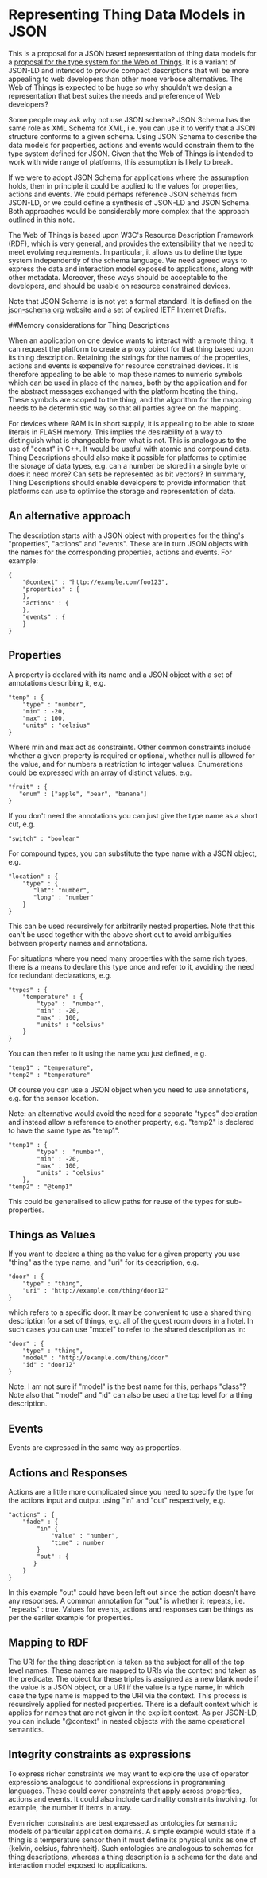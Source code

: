 
# Representing Thing Data Models in JSON

This is a proposal for a JSON based representation of thing data models for a [proposal for the type system  for the Web of Things](./types.md).  It is a variant of JSON-LD and intended to provide compact descriptions that will be more appealing to web developers than other more verbose alternatives. The Web of Things is expected to be huge so why shouldn't we design a representation that best suites the needs and preference of Web developers?

Some people may ask why not use JSON schema? JSON Schema has the same role as XML Schema for XML, i.e. you can use it to verify that a JSON structure conforms to a given schema. Using JSON Schema to describe the data models for properties, actions and events would constrain them to the type system defined for JSON. Given that the Web of Things is intended to work with wide range of platforms, this assumption is likely to break.

If we were to adopt JSON Schema for applications where the assumption holds, then in principle it could be applied to the values for properties, actions and events. We could perhaps reference JSON schemas from JSON-LD, or we could define a synthesis of JSON-LD and JSON Schema. Both approaches would be considerably more complex that the approach outlined in this note.

The Web of Things  is based upon W3C's Resource Description Framework (RDF), which is very general, and provides the extensibility that we need to meet evolving requirements. In particular, it allows us to define the type system independently of the schema language. We need agreed ways to express the data and interaction model exposed to applications, along with other metadata. Moreover, these ways should be acceptable to the developers, and should be usable on resource constrained devices.

Note that JSON Schema is is not yet a formal standard. It is defined on the [json-schema.org website](http://json-schema.org) and a set of expired IETF Internet Drafts.

##Memory considerations for Thing Descriptions

When an application on one device wants to interact with a remote thing, it can request the platform to create a proxy object for that thing based upon its thing description. Retaining the strings for the names of the properties, actions and events is expensive for resource constrained devices. It is therefore appealing to be able to map these names to numeric symbols which can be used in place of the names, both by the application and for the abstract messages exchanged with the platform hosting the thing. These symbols are scoped to the thing, and the algorithm for the mapping needs to be deterministic way so that all parties agree on the mapping.

For devices where RAM is in short supply, it is appealing to be able to store literals in FLASH memory. This implies the desirability of a way to distinguish what is changeable from what is not. This is analogous to the use of "const" in C++. It would be useful with atomic and compound data.  Thing Descriptions should also make it possible for platforms to optimise the storage of data types, e.g. can a number be stored in a single byte or does it need more?  Can sets be represented as bit vectors?  In summary, Thing Descriptions should enable developers to provide information that platforms can use to optimise the storage and representation of data.



## An alternative approach

The description starts with a JSON object with properties for the thing's "properties", "actions" and "events". These are in turn JSON objects with the names for the corresponding properties, actions and events. For example:

```
{
    "@context" : "http://example.com/foo123",
    "properties" : {
    },
    "actions" : {
    },
    "events" : {
    } 
}
```

## Properties

A property is declared with its name and a JSON object with a set of annotations describing it, e.g.

```
"temp" : {
    "type" : "number",
    "min" : -20,
    "max" : 100,
    "units" : "celsius"
}
```

Where min and max act as constraints. Other common constraints include whether a given property is required or optional, whether null is allowed for the value, and for numbers a restriction to integer values. Enumerations could be expressed with an array of distinct values, e.g.

```
"fruit" : {
   "enum" : ["apple", "pear", "banana"]
}
```

If you don't need the annotations you can just give the type name as a short cut, e.g.

```
"switch" : "boolean"
```

For compound types, you can substitute the type name with a JSON object, e.g.

```
"location" : {
    "type" : {
       "lat": "number",
       "long" : "number"
    }
}
```

This can be used recursively for arbitrarily nested properties. Note that this can't be used together with the above short cut to avoid ambiguities between property names and annotations.

For situations where you need many properties with the same rich types, there is a means to declare this type once and refer to it, avoiding the need for redundant declarations, e.g.

```
"types" : {
    "temperature" : {
        "type" :  "number",
        "min" : -20,
        "max" : 100,
        "units" : "celsius"
    }
}
```

You can then refer to it using the name you just defined, e.g.

```
"temp1" : "temperature",
"temp2" : "temperature"
```

Of course you can use a JSON object when you need to use annotations, e.g. for the sensor location.

Note: an alternative would avoid the need for a separate "types" declaration and instead allow a reference to another property, e.g. "temp2" is declared to have the same type as "temp1".

```
"temp1" : {
        "type" :  "number",
        "min" : -20,
        "max" : 100,
        "units" : "celsius"
    },
"temp2" : "@temp1"
```
This could be generalised to allow paths for reuse of the types for sub-properties.

## Things as Values

If you want to declare a thing as the value for a given property you use "thing" as the type name, and "uri" for its description, e.g.

```
"door" : {
    "type" : "thing",
    "uri" : "http://example.com/thing/door12"
}
```
which refers to a specific door.  It may be convenient to use a shared thing description for a set of things, e.g. all of the guest room doors in a hotel. In such cases you can use "model" to refer to the shared description as in:

```
"door" : {
    "type" : "thing",
    "model" : "http://example.com/thing/door"
    "id" : "door12"
}
```

Note: I am not sure if "model" is the best name for this, perhaps "class"? Note also that "model" and "id" can also be used a the top level for a thing description.

## Events

Events are expressed in the same way as properties.

## Actions and Responses

Actions are a little more complicated since you need to specify the type for the actions input and output using "in" and "out" respectively, e.g.

```
"actions" : {
    "fade" : {
        "in" {
            "value" : "number",
            "time" : number
        }
        "out" : {
       }
    }
}
```
In this example "out" could have been left out since the action doesn't have any responses. A common annotation for "out" is whether it repeats, i.e. "repeats" : true.  Values for events, actions and responses can be things as per the earlier example for properties.

## Mapping to RDF

The URI for the thing description is taken as the subject for all of the top level names. These names are mapped to URIs via the context and taken as the predicate. The object for these triples is assigned as a new blank node if the value is a JSON object, or a URI if the value is a type name, in which case the type name is mapped to the URI via the context. This process is recursively applied for nested properties.  There is a default context which is applies for names that are not given in the explicit context. As per JSON-LD, you can include "@context" in nested objects with the same operational semantics.

## Integrity constraints as expressions

To express richer constraints we may want to explore the use of operator expressions analogous to conditional expressions in programming languages. These could cover constraints that apply across properties, actions and events. It could also include cardinality constraints involving, for example, the number if items in array.

Even richer constraints are best expressed as ontologies for semantic models of particular application domains. A simple example would state if a thing is a temperature sensor then it must define its physical units as one of {kelvin, celsius, fahrenheit}. Such ontologies are analogous to schemas for thing descriptions, whereas a thing description is a schema for the data and interaction model exposed to applications.


